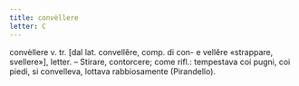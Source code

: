 ```yaml
---
title: convèllere
letter: C
---
```

convèllere v. tr. [dal lat. convellĕre, comp. di con- e vellĕre «strappare, svellere»], letter. – Stirare, contorcere; come rifl.: tempestava coi pugni, coi piedi, si convelleva, lottava rabbiosamente (Pirandello).
